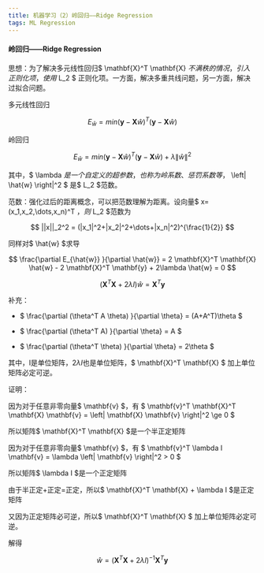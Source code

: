 ```yaml
---
title: 机器学习（2）岭回归——Ridge Regression
tags: ML Regression
---
```


#### 岭回归——Ridge Regression

思想：为了解决多元线性回归$ \mathbf{X}^T \mathbf{X} $不满秩的情况，引入正则化项，使用$ L_2 $ 正则化项。一方面，解决多重共线问题，另一方面，解决过拟合问题。

<!--more-->

多元线性回归

$$ E_{\hat{w}} = min (\mathbf{y}-\mathbf{X} \hat{w})^T (\mathbf{y}-\mathbf{X} \hat{w})$$

岭回归

$$ E_{\hat{w}} = min (\mathbf{y}-\mathbf{X} \hat{w})^T (\mathbf{y}-\mathbf{X} \hat{w}) + \lambda \left\| \hat{w} \right\|^2 $$ 

其中，$ \lambda $是一个自定义的超参数，也称为岭系数、惩罚系数等，$ \left\| \hat{w} \right\|^2 $ 是$ L_2 $范数。

范数：强化过后的距离概念，可以把范数理解为距离。设向量$ x=(x_1,x_2,\dots,x_n)^T $，则$ L_2 $范数为

$$ ||x||_2^2 = (|x_1|^2+|x_2|^2+\dots+|x_n|^2)^{\frac{1}{2}} $$

同样对$ \hat{w} $求导

$$ \frac{\partial E_{\hat{w}} }{\partial \hat{w}} = 2 \mathbf{X}^T \mathbf{X} \hat{w} - 2 \mathbf{X}^T \mathbf{y} + 2\lambda \hat{w} = 0 $$

$$ (\mathbf{X}^T \mathbf{X} + 2\lambda I )\hat{w} = \mathbf{X}^T \mathbf{y} $$

补充：

- $ \frac{\partial (\theta^T A \theta) }{\partial \theta} = (A+A^T)\theta $

- $ \frac{\partial (\theta^T A) }{\partial \theta} = A $

- $ \frac{\partial (\theta^T \theta) }{\partial \theta} = 2\theta $

其中，I是单位矩阵，$2\lambda I$也是单位矩阵，$ \mathbf{X}^T \mathbf{X} $ 加上单位矩阵必定可逆。

证明：

因为对于任意非零向量$ \mathbf{v} $，有 $ \mathbf{v}^T \mathbf{X}^T \mathbf{X}  \mathbf{v} = \left\| \mathbf{X}  \mathbf{v} \right\|^2  \ge 0 $

所以矩阵$ \mathbf{X}^T \mathbf{X} $是一个半正定矩阵

因为对于任意非零向量$ \mathbf{v} $，有 $ \mathbf{v}^T \lambda I  \mathbf{v} = \lambda \left\| \mathbf{v} \right\|^2  > 0 $

所以矩阵$ \lambda I $是一个正定矩阵

由于半正定+正定=正定，所以$ \mathbf{X}^T \mathbf{X} + \lambda I $是正定矩阵

又因为正定矩阵必可逆，所以$ \mathbf{X}^T \mathbf{X} $ 加上单位矩阵必定可逆。

解得

$$ \hat{w} = (\mathbf{X}^T \mathbf{X} + 2\lambda I )^{-1} \mathbf{X}^T \mathbf{y} $$